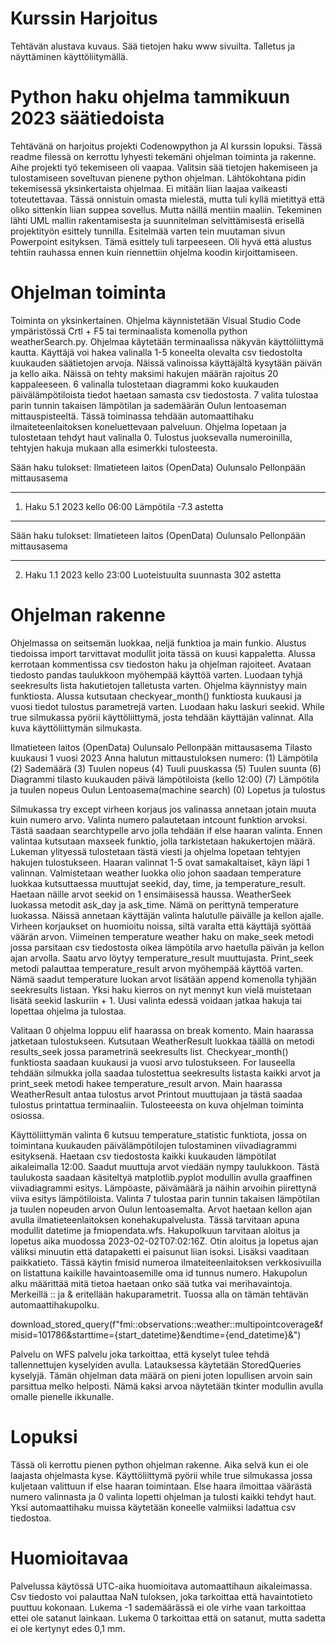 # Kurssin Harjoitus

Tehtävän alustava kuvaus. Sää tietojen haku www sivuilta. Talletus ja näyttäminen käyttöliitymällä.

# Python haku ohjelma tammikuun 2023 säätiedoista

Tehtävänä on harjoitus projekti Codenowpython ja AI kurssin lopuksi. Tässä readme filessä on kerrottu lyhyesti 
tekemäni ohjelman toiminta ja rakenne. 
Aihe projekti työ tekemiseen oli vaapaa. Valitsin sää tietojen hakemiseen ja tulostamiseen soveltuvan 
pienene python ohjelman. Lähtökohtana pidin tekemisessä yksinkertaista ohjelmaa. Ei mitään liian laajaa 
vaikeasti toteutettavaa. Tässä onnistuin omasta mielestä, mutta tuli kyllä mietittyä että oliko sittenkin 
liian suppea sovellus. Mutta näillä mentiin maaliin. Tekeminen lähti UML mallin rakentamisesta ja suunnitelman 
selvittämisestä erisellä projektityön esittely tunnilla. Esitelmää varten tein muutaman sivun Powerpoint 
esityksen. Tämä esittely tuli tarpeeseen. Oli hyvä että alustus tehtiin rauhassa ennen kuin riennettiin ohjelma 
koodin kirjoittamiseen.

# Ohjelman toiminta

Toiminta on yksinkertainen. Ohjelma käynnistetään Visual Studio Code ympäristössä Crtl + F5 tai terminaalista 
komenolla python weatherSearch.py. Ohjelmaa käytetään terminaalissa näkyvän käyttöliittymä kautta. Käyttäjä voi hakea
valinalla 1-5 koneelta olevalta csv tiedostolta kuukauden säätietojen arvoja. Näissä valinoissa käyttäjältä kysytään
päivän ja kello aika. Näissä on tehty maksimi hakujen määrän rajoitus 20 kappaleeseen. 6 valinalla tulostetaan diagrammi 
koko kuukauden päivälämpötiloista tiedot haetaan samasta csv tiedostosta. 
7 valita tulostaa parin tunnin takaisen lämpötilan ja sademäärän Oulun lentoaseman mittauspisteeltä. Tässä toiminassa 
tehdään automaattihaku ilmaiteteenlaitoksen koneluettevaan palveluun. Ohjelma lopetaan ja tulostetaan tehdyt haut 
valinalla 0. Tulostus juoksevalla numeroinilla, tehtyjen hakuja mukaan alla esimerkki tulosteesta. 

Sään haku tulokset:
Ilmatieteen laitos (OpenData) Oulunsalo Pellonpään mittausasema
***************************************************************
1. Haku 5.1 2023 kello 06:00
Lämpötila -7.3 astetta


*****************************
Sään haku tulokset:
Ilmatieteen laitos (OpenData) Oulunsalo Pellonpään mittausasema
***************************************************************
2. Haku 1.1 2023 kello 23:00
Luoteistuulta suunnasta 302 astetta

# Ohjelman rakenne

Ohjelmassa on seitsemän luokkaa, neljä funktioa ja main funkio. Alustus tiedoissa import tarvittavat modullit joita tässä 
on kuusi kappaletta. Alussa kerrotaan kommentissa csv tiedoston haku ja ohjelman rajoiteet. Avataan tiedosto 
pandas taulukkoon myöhempää käyttöä varten. Luodaan tyhjä seekresults lista hakutietojen talletusta varten. 
Ohjelma käynnistyy main funktiosta. Alussa kutsutaan checkyear_month() funktiosta kuukausi ja vuosi tiedot tulostus
parametrejä varten. Luodaan haku laskuri seekid. While true silmukassa pyörii käyttöliittymä, josta tehdään käyttäjän 
valinnat. Alla kuva käyttöliittymän silmukasta. 

Ilmatieteen laitos (OpenData) Oulunsalo Pellonpään mittausasema
Tilasto kuukausi 1 vuosi 2023 
Anna halutun mittaustuloksen numero:
(1) Lämpötila
(2) Sademäärä
(3) Tuulen nopeus
(4) Tuuli puuskassa
(5) Tuulen suunta
(6) Diagrammi tilasto kuukauden päivä lämpötiloista (kello 12:00)
(7) Lämpötila ja tuulen nopeus Oulun Lentoasema(machine search)
(0) Lopetus ja tulostus

Silmukassa try except virheen korjaus jos valinassa annetaan jotain muuta kuin numero arvo. Valinta numero 
palautetaan intcount funktion arvoksi. Tästä saadaan searchtypelle arvo jolla tehdään if else haaran valinta.
Ennen valintaa kutsutaan maxseek funktio, jolla tarkistetaan hakukertojen määrä. Lukeman ylityessä tulostetaan 
tästä viesti ja ohjelma lopetaan tehtyjen hakujen tulostukseen. Haaran valinnat 1-5 ovat samakaltaiset, käyn läpi 
1 valinnan. Valmistetaan weather luokka olio johon saadaan temperature luokkaa kutsuttaessa muuttujat 
seekid, day, time, ja temperature_result. Haetaan näille arvot seekid on 1 ensimäisessä haussa. WeatherSeek luokassa 
metodit ask_day ja ask_time. Nämä on perittynä temperature luokassa. Näissä annetaan käyttäjän valinta halutulle 
päivälle ja kellon ajalle. Virheen korjaukset on huomioitu noissa, siltä varalta että käyttäjä syöttää väärän arvon. 
Viimeinen temperature weather haku on make_seek metodi jossa parsitaan csv tiedostosta oikea lämpötila arvo haetulla
päivän ja kellon ajan arvolla. Saatu arvo löytyy temperature_result muuttujasta. Print_seek metodi palauttaa
temperature_result arvon myöhempää käyttöä varten. Nämä saadut temperature luokan arvot lisätään append komenolla 
tyhjään seekresults listaan. Yksi haku kierros on nyt mennyt kun vielä muistetaan lisätä seekid laskuriin + 1. 
Uusi valinta edessä voidaan jatkaa hakuja tai lopettaa ohjelma ja tulostaa. 

Valitaan 0 ohjelma loppuu elif haarassa on break komento. Main haarassa jatketaan tulostukseen. Kutsutaan WeatherResult 
luokkaa täällä on metodi results_seek jossa parametrinä seekresults list. Checkyear_month() funktiosta saadaan 
kuukausi ja vuosi arvo tulostukseen. For lauseella tehdään silmukka jolla saadaa tulostettua seekresults listasta kaikki
arvot ja print_seek metodi hakee temperature_result arvon. Main haarassa WeatherResult antaa tulostus arvot Printout 
muuttujaan ja tästä saadaa tulostus printattua terminaaliin. Tulosteeesta on kuva ohjelman toiminta osiossa. 

Käyttöliittymän valinta 6 kutsuu temperature_statistic funktiota, jossa on toimintana kuukauden päivälämpötilojen 
tulostaminen viivadiagrammi esityksenä. Haetaan csv tiedostosta kaikki kuukauden lämpötilat aikaleimalla 12:00. 
Saadut muuttuja arvot viedään nympy taulukkoon. Tästä taulukosta saadaan käsiteltyä matplotlib.pyplot modullin avulla
graaffinen viivadiagrammi esitys. Lämpöaste, päivämäärä ja näihin arvoihin piirettynä viiva esitys lämpötiloista.
Valinta 7 tulostaa parin tunnin takaisen lämpötilan ja tuulen nopeuden arvon Oulun lentoasemalta. Arvot haetaan kellon 
ajan avulla ilmatieteenlaitoksen konehakupalvelusta. Tässä tarvitaan apuna modullit datetime ja fmiopendata.wfs. 
Hakupolkuun tarvitaan aloitus ja lopetus aika muodossa 2023-02-02T07:02:16Z. Otin aloitus ja lopetus ajan väliksi 
minuutin että datapaketti ei paisunut liian isoksi. Lisäksi vaaditaan paikkatieto. Tässä käytin fmisid numeroa 
ilmateiteenlaitoksen verkkosivuilla on listattuna kaikille havaintoasemille oma id tunnus numero. Hakupolun alku määrittää 
mitä tietoa haetaan onko sää tutka vai merihavaintoja. Merkeillä :: ja & eritellään hakuparametrit. Tuossa alla on 
tämän tehtävän automaattihakupolku. 

download_stored_query(f"fmi::observations::weather::multipointcoverage&fmisid=101786&starttime={start_datetime}&endtime={end_datetime}&")

Palvelu on WFS palvelu joka tarkoittaa, että kyselyt tulee tehdä tallennettujen kyselyiden avulla. Latauksessa käytetään 
StoredQueries kyselyjä. Tämän ohjelman data määrä on pieni joten lopullisen arvoin sain parsittua melko helposti. Nämä kaksi 
arvoa näytetään tkinter modullin avulla omalle pienelle ikkunalle. 

# Lopuksi 

Tässä oli kerrottu pienen python ohjelman rakenne. Aika selvä kun ei ole laajasta ohjelmasta kyse. Käyttöliittymä pyörii 
while true silmukassa jossa kuljetaan valittuun if else haaran toimintaan. Else haara ilmoittaa väärästä numero valinnasta
ja 0 valinta lopetti ohjelman ja tulosti kaikki tehdyt haut. Yksi automaattihaku muissa käytetään koneelle valmiiksi ladattua 
csv tiedostoa.   

# Huomioitavaa

Palvelussa käytössä UTC-aika huomioitava automaattihaun aikaleimassa. Csv tiedosto voi palauttaa NaN tuloksen, 
joka tarkoittaa että havaintotieto puuttuu kokonaan. Lukema -1 sademäärässä ei ole virhe vaan tarkoittaa ettei 
ole satanut lainkaan. Lukema 0 tarkoittaa että on satanut, mutta sadetta ei ole kertynyt edes 0,1 mm.









